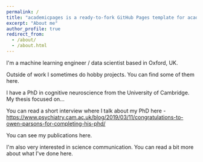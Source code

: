 ```yaml
---
permalink: /
title: "academicpages is a ready-to-fork GitHub Pages template for academic personal websites"
excerpt: "About me"
author_profile: true
redirect_from:
  - /about/
  - /about.html
---
```


I'm a machine learning engineer / data scientist based in Oxford, UK.

Outside of work I sometimes do hobby projects. You can find some of them here.

I have a PhD in cognitive neuroscience from the University of Cambridge. My thesis focused on...

You can read a short interview where I talk about my PhD here - https://www.psychiatry.cam.ac.uk/blog/2019/03/11/congratulations-to-owen-parsons-for-completing-his-phd/



You can see my publications here.

I'm also very interested in science communication. You can read a bit more about what I've done here.
